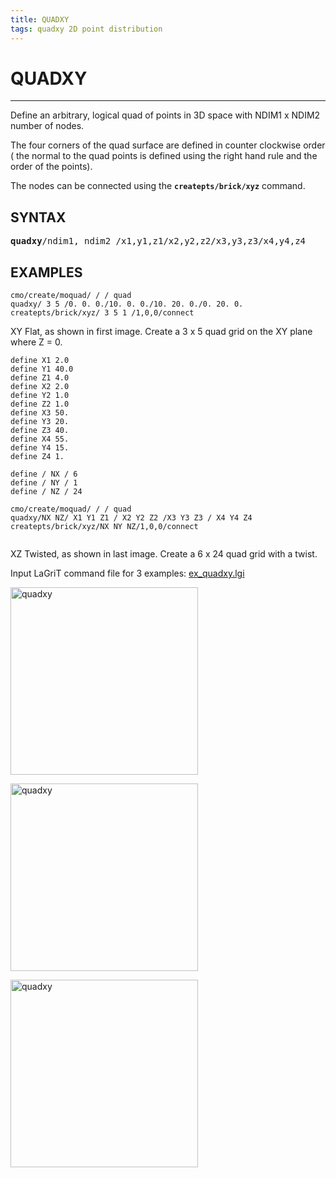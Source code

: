 ```yaml
---
title: QUADXY
tags: quadxy 2D point distribution
--- 
```


# QUADXY

----------------

Define an arbitrary, logical quad of points in 3D space with NDIM1 x NDIM2 number of nodes.

The four corners of the quad surface are defined in counter clockwise order ( the normal to the quad points is defined using the right hand rule and the order of the points).

The nodes can be connected using the **`createpts/brick/xyz`** command.

## SYNTAX

<pre>
<b>quadxy</b>/ndim1, ndim2 /x1,y1,z1/x2,y2,z2/x3,y3,z3/x4,y4,z4
</pre>

## EXAMPLES

```
cmo/create/moquad/ / / quad
quadxy/ 3 5 /0. 0. 0./10. 0. 0./10. 20. 0./0. 20. 0. 
createpts/brick/xyz/ 3 5 1 /1,0,0/connect
```
XY Flat, as shown in first image. Create a 3 x 5 quad grid on the XY plane where Z = 0.

```
define X1 2.0
define Y1 40.0
define Z1 4.0
define X2 2.0
define Y2 1.0
define Z2 1.0
define X3 50.
define Y3 20.
define Z3 40.
define X4 55.
define Y4 15.
define Z4 1.

define / NX / 6
define / NY / 1
define / NZ / 24

cmo/create/moquad/ / / quad
quadxy/NX NZ/ X1 Y1 Z1 / X2 Y2 Z2 /X3 Y3 Z3 / X4 Y4 Z4
createpts/brick/xyz/NX NY NZ/1,0,0/connect


```
XZ Twisted, as shown in last image. Create a 6 x 24 quad grid with a twist.



Input LaGriT command file for 3 examples: [ex_quadxy.lgi](https://lanl.github.io/LaGriT/pages/docs/demos/input/ex_quadxy.lgi.txt)


<a href="https://lanl.github.io/LaGriT/pages/docs/demos/output/quadxy_example1.png"><img width="300" src="https://lanl.github.io/LaGriT/pages/docs/demos/output/quadxy_example1.png" alt="quadxy"> </a> 

<a href="https://lanl.github.io/LaGriT/pages/docs/demos/output/quadxy_example2.png"><img width="300" src="https://lanl.github.io/LaGriT/pages/docs/demos/output/quadxy_example2.png" alt="quadxy"> </a> 

<a href="https://lanl.github.io/LaGriT/pages/docs/demos/output/quadxy_example3.png"><img width="300" src="https://lanl.github.io/LaGriT/pages/docs/demos/output/quadxy_example3.png" alt="quadxy"> </a> 



